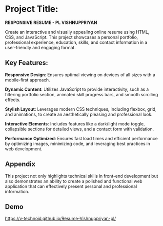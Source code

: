 
# Project Title:

**RESPONSIVE RESUME - PL VISHNUPPRIYAN**

Create an interactive and visually appealing online resume using HTML, CSS, and JavaScript. This project showcases a personal portfolio, professional experience, education, skills, and contact information in a user-friendly and engaging format.


## Key Features:

**Responsive Design**: Ensures optimal viewing on devices of all sizes with a mobile-first approach.

**Dynamic Content**: Utilizes JavaScript to provide interactivity, such as a filtering portfolio section, animated skill progress bars, and smooth scrolling effects.

**Stylish Layout**: Leverages modern CSS techniques, including flexbox, grid, and animations, to create an aesthetically pleasing and professional look.

**Interactive Elements**: Includes features like a dark/light mode toggle, collapsible sections for detailed views, and a contact form with validation.

**Performance Optimized**: Ensures fast load times and efficient performance by optimizing images, minimizing code, and leveraging best practices in web development.

## Appendix

This project not only highlights technical skills in front-end development but also demonstrates an ability to create a polished and functional web application that can effectively present personal and professional information.
## Demo

https://v-technoid.github.io/Resume-Vishnuppriyan-pl/

